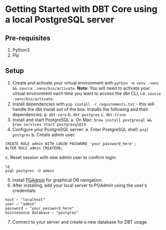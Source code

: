 # Getting Started with DBT Core using a local PostgreSQL server

## Pre-requisites

1. Python3
2. Pip

## Setup

1. Create and activate your virtual environment with `python -m venv .venv && source .venv/bin/activate`. **Note**: You will need to activate your virtual environment each time you want to access the dbt CLI, i.e. `source .venv/bin/activate`.
2. Install dependencies with `pip install -r requirements.txt` - this will handle the dbt install out of the box. Installs the following and their dependencies:
  a. `dbt-core`
  b. `dbt-postgres`
  c. `dbt-trino`
3. Install and start PostgreSQL
  a. On Mac: `brew install postgresql && brew services start postgresql@14`
4. Configure your PostgreSQL server:
  a. Enter PostgreSQL shell: `psql postgres`
  b. Create admin user:
  ```
  CREATE ROLE admin WITH LOGIN PASSWORD 'your_password_here';
  ALTER ROLE admin CREATEDB;
  ```
  c. Reset session with new admin user to confirm login:
  ```
  \q
  psql postgres -U admin
  ```
5. Install [PGAdmin](https://www.pgadmin.org/) for graphical DB navigation.
6. After installing, add your local server to PGAdmin using the user's credentials:
```
host – "localhost"
user – "admin"
password – "your_password_here"
maintenance database – "postgres"
```
7. Connect to your server and create a new database for DBT usage.